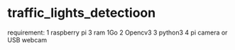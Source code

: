 # traffic_lights_detectioon
requirement:
1 raspberry pi 3 ram 1Go
2 Opencv3
3 python3
4 pi camera or USB webcam
